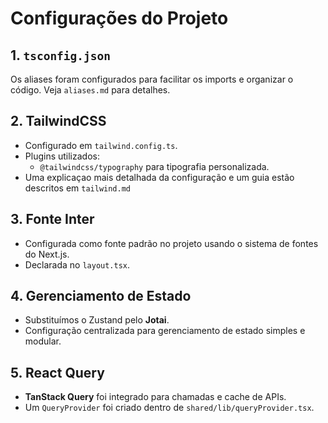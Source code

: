 # Configurações do Projeto

## 1. `tsconfig.json`
Os aliases foram configurados para facilitar os imports e organizar o código. Veja `aliases.md` para detalhes.

## 2. TailwindCSS
- Configurado em `tailwind.config.ts`.
- Plugins utilizados:
  - `@tailwindcss/typography` para tipografia personalizada.
- Uma explicaçao mais detalhada da configuração e um guia estão descritos em `tailwind.md`

## 3. Fonte Inter
- Configurada como fonte padrão no projeto usando o sistema de fontes do Next.js.
- Declarada no `layout.tsx`.

## 4. Gerenciamento de Estado
- Substituímos o Zustand pelo **Jotai**.
- Configuração centralizada para gerenciamento de estado simples e modular.

## 5. React Query
- **TanStack Query** foi integrado para chamadas e cache de APIs.
- Um `QueryProvider` foi criado dentro de `shared/lib/queryProvider.tsx`.
